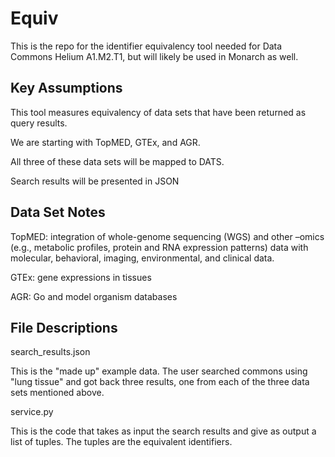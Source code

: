 # Equiv

This is the repo for the identifier equivalency tool needed for Data Commons Helium A1.M2.T1, but will likely be used in Monarch as well. 

## Key Assumptions

This tool measures equivalency of data sets that have been returned as query results.

We are starting with TopMED, GTEx, and AGR.

All three of these data sets will be mapped to DATS.

Search results will be presented in JSON

## Data Set Notes

TopMED: integration of whole-genome sequencing (WGS) and other –omics (e.g., metabolic profiles, protein and RNA expression patterns) data with molecular, behavioral, imaging, environmental, and clinical data.

GTEx: gene expressions in tissues

AGR: Go and model organism databases

## File Descriptions

search_results.json

This is the "made up" example data. The user searched commons using "lung tissue" and got back three results, one from each of the three data sets mentioned above.

service.py

This is the code that takes as input the search results and give as output a list of tuples. The tuples are the equivalent identifiers.
